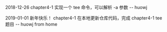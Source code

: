 2018-12-26
	chapter4-1 实现一个 tee 命令，可以解析 -a 参数 -- huowj

2019-01-01
	新年快乐！
	chapter4-1 在本地更新仓库代码，完成 chapter4-1 tee 题目 -- huowj from home

